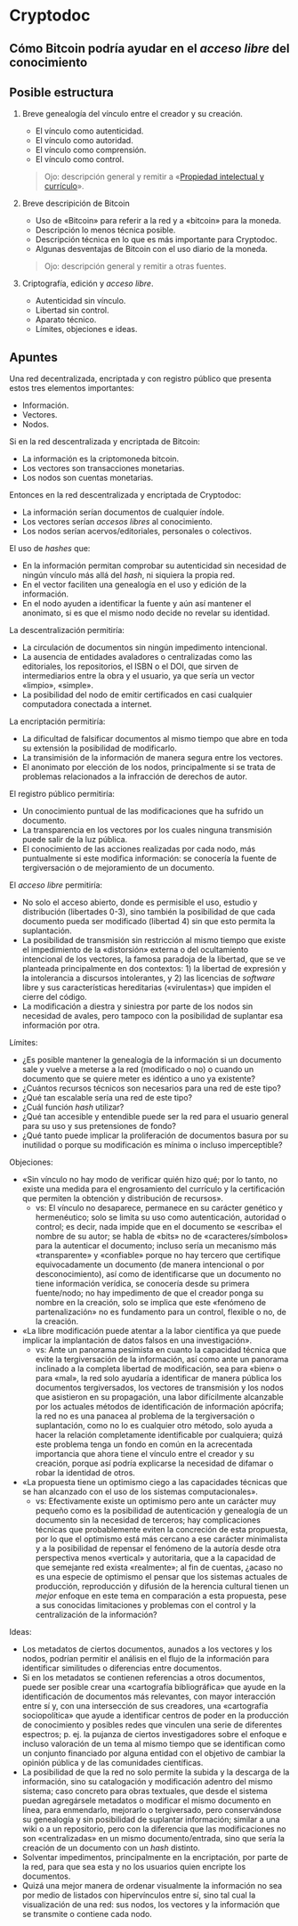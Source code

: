 # Cryptodoc

## Cómo Bitcoin podría ayudar en el *acceso libre* del conocimiento

## Posible estructura

1. Breve genealogía del vínculo entre el creador y su creación.
    - El vínculo como autenticidad.
    - El vínculo como autoridad.
    - El vínculo como comprensión.
    - El vínculo como control.

    > Ojo: descripción general y remitir a «[Propiedad intelectual y currículo](https://github.com/NikaZhenya/Escritos/tree/master/03-Propiedad_intelectual_y_curriculo)».

2. Breve descripición de Bitcoin
    - Uso de «Bitcoin» para referir a la red y a «bitcoin» para la moneda.
    - Descripción lo menos técnica posible.
    - Descripción técnica en lo que es más importante para Cryptodoc.
    - Algunas desventajas de Bitcoin con el uso diario de la moneda.

    > Ojo: descripción general y remitir a otras fuentes.

3. Criptografía, edición y *acceso libre*.
    - Autenticidad sin vínculo.
    - Libertad sin control.
    - Aparato técnico.
    - Límites, objeciones e ideas.

## Apuntes


Una red decentralizada, encriptada y con registro público que presenta estos
tres elementos importantes:
  - Información.
  - Vectores.
  - Nodos.

Si en la red descentralizada y encriptada de Bitcoin:
  - La información es la criptomoneda bitcoin.
  - Los vectores son transacciones monetarias.
  - Los nodos son cuentas monetarias.

Entonces en la red descentralizada y encriptada de Cryptodoc:
  - La información serían documentos de cualquier índole.
  - Los vectores serían *accesos libres* al conocimiento.
  - Los nodos serían acervos/editoriales, personales o colectivos.

El uso de *hashes* que:
  - En la información permitan comprobar su autenticidad sin necesidad de
    ningún vínculo más allá del *hash*, ni siquiera la propia red.
  - En el vector faciliten una genealogía en el uso y edición de
    la información.
  - En el nodo ayuden a identificar la fuente y aún así mantener el 
    anonimato, si es que el mismo nodo decide no revelar su identidad.

La descentralización permitiría:
  - La circulación de documentos sin ningún impedimento intencional.
  - La ausencia de entidades avaladores o centralizadas como las editoriales, 
    los repositorios, el ISBN o el DOI, que sirven de intermediarios 
    entre la obra y el usuario, ya que sería un vector «limpio», «simple».
  - La posibilidad del nodo de emitir certificados en casi cualquier computadora 
    conectada a internet.

La encriptación permitiría:
  - La dificultad de falsificar documentos al mismo tiempo que abre en toda
    su extensión la posibilidad de modificarlo.
  - La transimisión de la información de manera segura entre los vectores.
  - El anonimato por elección de los nodos, principalmente si se trata de 
    problemas relacionados a la infracción de derechos de autor.

El registro público permitiría:
  - Un conocimiento puntual de las modificaciones que ha sufrido un documento.
  - La transparencia en los vectores por los cuales ninguna transmisión puede
    salir de la luz pública.
  - El conocimiento de las acciones realizadas por cada nodo, más puntualmente 
    si este modifica información: se conocería la fuente de tergiversación o 
    de mejoramiento de un documento.

El *acceso libre* permitiría:
  - No solo el acceso abierto, donde es permisible el uso, estudio y
    distribución (libertades 0-3), sino también la posibilidad de que cada
    documento pueda ser modificado (libertad 4) sin que esto permita la
    suplantación.
  - La posibilidad de transmisión sin restricción al mismo tiempo que existe
    el impedimiento de la «distorsión» externa o del ocultamiento intencional 
    de los vectores, la famosa paradoja de la libertad, que se ve planteada
    principalmente en dos contextos: 1) la libertad de expresión y la 
    intolerancia a discursos intolerantes, y 2) las licencias de *software*
    libre y sus características hereditarias («virulentas») que impiden el
    cierre del código.
  - La modificación a diestra y siniestra por parte de los nodos sin necesidad
    de avales, pero tampoco con la posibilidad de suplantar esa información por
    otra.

Límites:
  - ¿Es posible mantener la genealogía de la información si un documento sale
    y vuelve a meterse a la red (modificado o no) o cuando un documento que se
    quiere meter es idéntico a uno ya existente?
  - ¿Cuántos recursos técnicos son necesarios para una red de este tipo?
  - ¿Qué tan escalable sería una red de este tipo?
  - ¿Cuál función *hash* utilizar?
  - ¿Qué tan accesible y entendible puede ser la red para el usuario general
    para su uso y sus pretensiones de fondo?
  - ¿Qué tanto puede implicar la proliferación de documentos basura por su
    inutilidad o porque su modificación es mínima o incluso imperceptible?

Objeciones:
  - «Sin vínculo no hay modo de verificar quién hizo qué; por lo tanto, no 
    existe una medida para el engrosamiento del currículo y la certificación 
    que permiten la obtención y distribución de recursos».
    - vs: El vínculo no desaparece, permanece en su carácter genético y
          hermenéutico; solo se limita su uso como autenticación, autoridad o
          control; es decir, nada impide que en el documento se «escriba» el
          nombre de su autor; se habla de «bits» no de «caracteres/símbolos»
          para la autenticar el documento; incluso sería un mecanismo más 
          «transparente» y «confiable» porque no hay tercero que certifique 
          equivocadamente un documento (de manera intencional o por 
          desconocimiento), así como de identificarse que un documento no tiene
          información verídica, se conocería desde su primera fuente/nodo;
          no hay impedimento de que el creador ponga su nombre en la creación,
          solo se implica que este «fenómeno de partenalización» no es
          fundamento para un control, flexible o no, de la creación.
  - «La libre modificación puede atentar a la labor científica ya que puede
    implicar la implantación de datos falsos en una investigación».
    - vs: Ante un panorama pesimista en cuanto la capacidad técnica que evite
          la tergiversación de la información, así como ante un panorama
          inclinado a la completa libertad de modificación, sea para «bien» o
          para «mal», la red solo ayudaría a identificar de manera pública los
          documentos tergiversados, los vectores de transmisión y los nodos que
          asistieron en su propagación, una labor difícilmente alcanzable por
          los actuales métodos de identificación de información apócrifa; la
          red no es una panacea al problema de la tergiversación o suplantación,
          como no lo es cualquier otro método, solo ayuda a hacer la relación
          completamente identificable por cualquiera; quizá este problema tenga
          un fondo en común en la acrecentada importancia que ahora tiene el
          vínculo entre el creador y su creación, porque así podría explicarse
          la necesidad de difamar o robar la identidad de otros.
  - «La propuesta tiene un optimismo ciego a las capacidades técnicas que se
    han alcanzado con el uso de los sistemas computacionales».
    - vs: Efectivamente existe un optimismo pero ante un carácter muy pequeño
          como es la posibilidad de autenticación y genealogía de un documento 
          sin la necesidad de terceros; hay complicaciones técnicas que 
          probablemente eviten la concreción de esta propuesta, por lo que el 
          optimismo está más cercano a ese carácter minimalista y a la 
          posibilidad de repensar el fenómeno de la autoría desde otra 
          perspectiva menos «vertical» y autoritaria, que a la capacidad de que 
          semejante red exista «realmente»; al fin de cuentas, ¿acaso no es una 
          especie de optimismo el pensar que los sistemas actuales de 
          producción, reproducción y difusión de la herencia cultural tienen un 
          *mejor* enfoque en este tema en comparación a esta propuesta, pese a 
          sus conocidas limitaciones y problemas con el control y la 
          centralización de la información?

Ideas:
  - Los metadatos de ciertos documentos, aunados a los vectores y los nodos,
    podrían permitir el análisis en el flujo de la información para identificar
    similitudes o diferencias entre documentos.
  - Si en los metadatos se contienen referencias a otros documentos, puede ser
    posible crear una «cartografía bibliográfica» que ayude en la identificación
    de documentos más relevantes, con mayor interacción entre sí y, con una
    intersección de sus creadores, una «cartografía sociopolítica» que ayude a
    identificar centros de poder en la producción de conocimiento y posibles
    redes que vinculen una serie de diferentes espectros; p. ej. la pujanza de
    ciertos investigadores sobre el enfoque e incluso valoración de un tema al 
    mismo tiempo que se identifican como un conjunto financiado por alguna 
    entidad con el objetivo de cambiar la opinión pública y de las comunidades
    científicas.
  - La posibilidad de que la red no solo permite la subida y la descarga de la
    información, sino su catalogación y modificación adentro del mismo sistema;
    caso concreto para obras textuales, que desde el sistema puedan agregársele
    metadatos o modificar el mismo documento en línea, para enmendarlo, 
    mejorarlo o tergiversado, pero conservándose su genealogía y sin posibilidad
    de suplantar información; similar a una wiki o a un repositorio, pero con la
    diferencia que las modificaciones no son «centralizadas» en un mismo
    documento/entrada, sino que sería la creación de un documento con un *hash* 
    distinto.
  - Solventar impedimentos, principalmente en la encriptación, por parte de la
    red, para que sea esta y no los usuarios quien encripte los documentos.
  - Quizá una mejor manera de ordenar visualmente la información no sea por
    medio de listados con hipervínculos entre sí, sino tal cual la visualización
    de una red: sus nodos, los vectores y la información que se transmite o
    contiene cada nodo.
